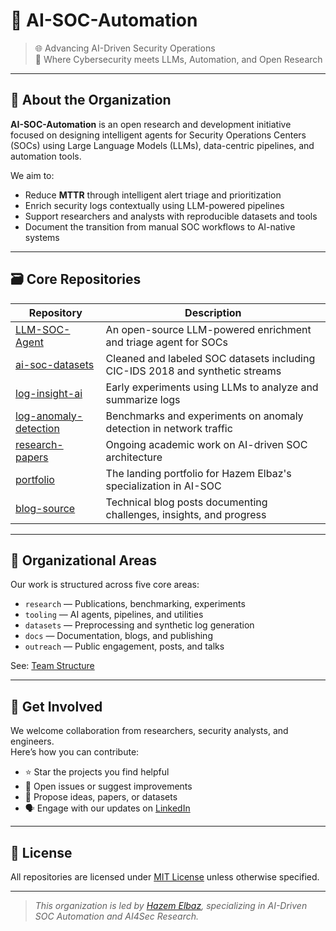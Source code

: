 # 🔐 AI-SOC-Automation

> 🌐 Advancing AI-Driven Security Operations  
> 🧠 Where Cybersecurity meets LLMs, Automation, and Open Research

---

## 📍 About the Organization

**AI-SOC-Automation** is an open research and development initiative focused on designing intelligent agents for Security Operations Centers (SOCs) using Large Language Models (LLMs), data-centric pipelines, and automation tools.

We aim to:
- Reduce **MTTR** through intelligent alert triage and prioritization
- Enrich security logs contextually using LLM-powered pipelines
- Support researchers and analysts with reproducible datasets and tools
- Document the transition from manual SOC workflows to AI-native systems

---

## 🗃️ Core Repositories

| Repository | Description |
|------------|-------------|
| [LLM-SOC-Agent](https://github.com/ai-soc-automation/LLM-SOC-Agent) | An open-source LLM-powered enrichment and triage agent for SOCs |
| [ai-soc-datasets](https://github.com/ai-soc-automation/ai-soc-datasets) | Cleaned and labeled SOC datasets including CIC-IDS 2018 and synthetic streams |
| [log-insight-ai](https://github.com/elbazhazem/log-insight-ai) | Early experiments using LLMs to analyze and summarize logs |
| [log-anomaly-detection](https://github.com/elbazhazem/log-anomaly-detection) | Benchmarks and experiments on anomaly detection in network traffic |
| [research-papers](https://github.com/ai-soc-automation/research-papers) | Ongoing academic work on AI-driven SOC architecture |
| [portfolio](https://github.com/ai-soc-automation/portfolio) | The landing portfolio for Hazem Elbaz's specialization in AI-SOC |
| [blog-source](https://github.com/ai-soc-automation/blog-source) | Technical blog posts documenting challenges, insights, and progress |

---

## 🧩 Organizational Areas

Our work is structured across five core areas:

- `research` — Publications, benchmarking, experiments
- `tooling` — AI agents, pipelines, and utilities
- `datasets` — Preprocessing and synthetic log generation
- `docs` — Documentation, blogs, and publishing
- `outreach` — Public engagement, posts, and talks

See: [Team Structure](https://github.com/orgs/ai-soc-automation/teams)

---

## 🚀 Get Involved

We welcome collaboration from researchers, security analysts, and engineers.  
Here’s how you can contribute:

- ⭐ Star the projects you find helpful
- 🐛 Open issues or suggest improvements
- 📑 Propose ideas, papers, or datasets
- 🗣 Engage with our updates on [LinkedIn](https://www.linkedin.com/in/hazemelbaz)

---

## 📄 License

All repositories are licensed under [MIT License](https://opensource.org/licenses/MIT) unless otherwise specified.

---

> _This organization is led by [Hazem Elbaz](https://elbazhazem.github.io), specializing in AI-Driven SOC Automation and AI4Sec Research._
